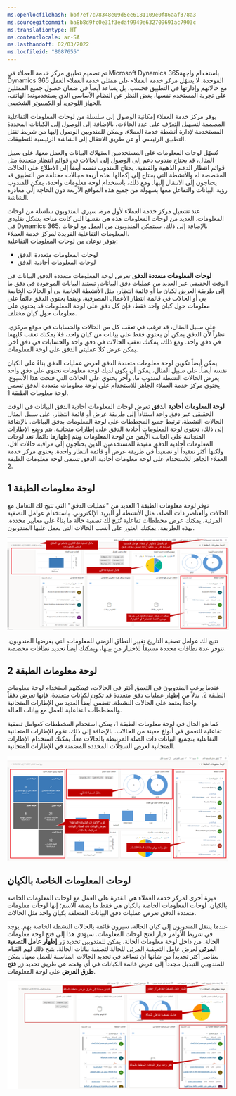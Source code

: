 ```yaml
---
ms.openlocfilehash: bbf7ef7c78348e09d5ee6181109e0f86aaf378a3
ms.sourcegitcommit: ba8b8d9fc0e31f3edaf9949e632709691ac7903c
ms.translationtype: HT
ms.contentlocale: ar-SA
ms.lasthandoff: 02/03/2022
ms.locfileid: "8087655"
---
```

تم تصميم تطبيق مركز خدمة العملاء في Microsoft Dynamics 365باستخدام واجهة Dynamics 365 الموحدة. لا يسهّل مركز خدمة العملاء على ممثلي خدمة العملاء العمل مع حالاتهم وإدارتها في التطبيق فحسب، بل يساعد أيضاً في ضمان حصول جميع الممثلين على تجربة المستخدم نفسها، بغض النظر عن النظام الأساسي الذي يستخدمونه: الهاتف، الجهاز اللوحي، أو الكمبيوتر الشخصي.

يوفر مركز خدمة العملاء إمكانية الوصول إلى سلسلة من لوحات المعلومات التفاعلية المصممة لتسهيل التعرّف على عدد الحالات، بالإضافة إلى الوصول إلى الكيانات المحددة المستخدمة لإدارة أنشطة خدمة العملاء.  ويمكن للمندوبين الوصول إليها من شريط تنقل التطبيق الرئيسي أو عن طريق الانتقال إلى الشاشة الرئيسية للتطبيقات.  

تُسهّل لوحات المعلومات على المستخدمين استهلاك البيانات والعمل معها.  على سبيل المثال، قد يحتاج مندوب دعم إلى الوصول إلى الحالات في قوائم انتظار متعددة مثل قوائم انتظار الدعم الذهبية والفضية.  يحتاج المندوب نفسه أيضاً إلى الاطلاع على الحالات المخصصة له والأنشطة التي يحتاج إلى إكمالها. هذه أربعة مجالات مختلفة من التطبيق قد يحتاجون إلى الانتقال إليها.  ومع ذلك، باستخدام لوحة معلومات واحدة، يمكن للمندوب رؤية البيانات والتفاعل معها بسهولة من جميع هذه المواقع الأربعة دون الحاجة إلى مغادرة الشاشة.   

عند تشغيل مركز خدمة العملاء لأول مرة، سيرى المندوبون سلسلة من لوحات المعلومات.  العديد من لوحات المعلومات هذه هي نفسها التي كانت متاحة بشكل تقليدي في Dynamics 365.  بالإضافة إلى ذلك، سيتمكن المندوبون من العمل مع لوحات المعلومات التفاعلية الفريدة لمركز خدمة العملاء.  
يتوفر نوعان من لوحات المعلومات التفاعلية:

- لوحات المعلومات متعددة الدفق
- لوحات المعلومات أحادية الدفق

**لوحات المعلومات متعددة الدفق** تعرض لوحة المعلومات متعددة الدفق البيانات في الوقت الحقيقي عبر العديد من عمليات دفق البيانات. تستند البيانات الموجودة في دفق ما إلى طريقة العرض لكيان ما أو قائمة انتظار، مثل الأنشطة الخاصة بي أو الحالات الخاصة بي أو الحالات في قائمة انتظار الأعمال المصرفية. وبينما يحتوي الدفق دائماً على معلومات حول كيان واحد فقط، فإن كل دفق على لوحة المعلومات قد يحتوي على معلومات حول كيان مختلف.  

على سبيل المثال، قد ترغب في تعقب كل من الحالات والحسابات في موقع مركزي.  نظراً لأن الدفق يمكن أن يحتوي فقط على بيانات من كيان واحد، فلا يمكنك تعقب كليهما في دفق واحد.  ومع ذلك، يمكنك تعقب الحالات في دفق واحد والحسابات في دفق آخر.  يمكن عرض كلا عمليتي الدفق على لوحة المعلومات.   

يمكن أيضاً تكوين لوحة معلومات متعددة الدفق لعرض عمليات الدفق بناءً على الكيان نفسه أيضاً.  على سبيل المثال، يمكن أن يكون لديك لوحة معلومات تحتوي على دفق واحد يعرض الحالات النشطة لمندوب ما، وآخر يحتوي على الحالات التي فتحت هذا الأسبوع.  يحتوي مركز خدمة العملاء الجاهز للاستخدام على لوحة معلومات متعددة الدفق تسمى لوحة معلومات الطبقة 1.  

**لوحة المعلومات أحادية الدفق** تعرض لوحات المعلومات أحادية الدفق البيانات في الوقت الحقيقي عبر دفق واحد استناداً إلى طريقة عرض أو قائمة انتظار، على سبيل المثال الحالات النشطة.  ترتبط جميع المخططات على لوحة المعلومات بدفق البيانات.   بالإضافة إلى ذلك، تحتوي لوحة المعلومات أحادية الدفق على إطارات متجانبة.  يتم وضع الإطارات المتجانبة على الجانب الأيمن من لوحة المعلومات ويتم إظهارها دائماً.  تعد لوحات المعلومات أحادية الدفق مفيدة للمستخدمين الذين يحتاجون إلى مراقبة حالات أقل، ولكنها أكثر تعقيداً أو تصعيداً في طريقة عرض أو قائمة انتظار واحدة.  يحتوي مركز خدمة العملاء الجاهز للاستخدام على لوحة معلومات أحادية الدفق تسمى لوحة معلومات الطبقة 2.  


## <a name="tier-1-dashboard"></a>لوحة معلومات الطبقة 1

توفر لوحة معلومات الطبقة 1 العديد من "عمليات الدفق" التي تتيح لك التعامل مع الحالات والعناصر ذات الصلة، مثل الأنشطة أو البريد الإلكتروني. باستخدام عوامل التصفية المرئية، يمكنك عرض مخططات تفاعلية تُتيح لك تصفية حالة ما بناءً على معايير محددة. بهذه الطريقة، يمكنك العثور على أنسب الحالات التي يعمل عليها المندوبون.

![لقطة شاشة للوحة معلومات الطبقة 1 مع إبراز الميزات الرئيسية.](../media/cm_unit5_1.png)

تتيح لك عوامل تصفية التاريخ تغيير النطاق الزمني للمعلومات التي يعرضها المندوبون. تتوفر عدة نطاقات محددة مسبقاً للاختيار من بينها، ويمكنك أيضاً تحديد نطاقات مخصصة.

## <a name="tier-2-dashboard"></a>لوحة معلومات الطبقة 2

عندما يرغب المندوبون في التعمق أكثر في الحالات، فيمكنهم استخدام لوحة معلومات الطبقة 2. بدلاً من إظهار عمليات دفق متعددة قد تكون لكيانات متعددة، فإنها تعرض دفقاً واحداً يعتمد على الحالات النشطة. تتضمن أيضاً العديد من الإطارات المتجانبة والمخططات التفاعلية للعمل مع بيانات الحالة.

كما هو الحال في لوحة معلومات الطبقة 1، يمكن استخدام المخططات كعوامل تصفية تفاعلية للتعمق في أنواع معينة من الحالات. بالإضافة إلى ذلك، تقوم الإطارات المتجانبة التفاعلية بتجميع البيانات ذات الصلة المرتبطة بالحالات معاً. يمكنك استخدام الإطارات المتجانبة لعرض السجلات المحددة المضمنة في الإطارات المتجانبة.

![لقطة شاشة للوحة معلومات الطبقة 2 مع إبراز الميزات الرئيسية.](../media/cm_unit5_2.png)

## <a name="entity-specific-dashboards"></a>لوحات المعلومات الخاصة بالكيان

ميزة أخرى لمركز خدمة العملاء هي القدرة على العمل مع لوحات المعلومات الخاصة بالكيان.  لوحات المعلومات الخاصة بالكيان هي فقط ما يصفه الاسم؛ إنها لوحات معلومات متعددة الدفق تعرض عمليات دفق البيانات المتعلقة بكيان واحد مثل الحالات.  

عندما ينتقل المندوبون إلى كيان الحالة، سيرون قائمة بالحالات النشطة الخاصة بهم.  يوجد في شريط الأوامر خيار لفتح لوحات المعلومات.  سيؤدي هذا إلى فتح لوحة معلومات الحالة.  من داخل لوحة معلومات الحالة، يمكن للمندوبين تحديد زر **إظهار عامل التصفية المرئي** لعرض عامل التصفية المرئي للحالة لتصفية بيانات الحالة.  يتيح ذلك لهم القيام بعناصر أكثر تحديداً من شأنها أن تساعد في تحديد الحالات المناسبة للعمل معها.  يمكن للمندوبين التبديل مجدداً إلى عرض قائمة الكيانات في أي وقت، عن طريق تحديد زر **فتح طرق العرض** على لوحة المعلومات.  

![لقطة شاشة لمثال على لوحة معلومات خاصة بالكيان مع إبراز الميزات الرئيسية.](../media/cm_unit5_3.png)


